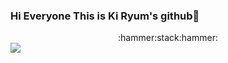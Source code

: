 ### Hi Everyone This is Ki Ryum's github👋


<div align=center>
  :hammer:stack:hammer:
</div>
<a href="https://www.python.org/static/community_logos/python-powered-h-140x182.png" target="_blank"><img src="https://img.shields.io/badge/python-3776AB?style=flat-
    square&logo=python&logoColor=white"/></a>
